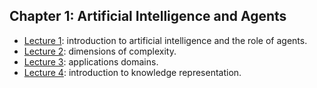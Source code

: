<h2>Chapter 1: Artificial Intelligence and Agents</h2>
<ul>
<li><a href="https://artint.info/2e/slides/ch01/lect1.pdf" data-smd-id="s20">Lecture 1</a>: introduction to artificial intelligence and the role of agents.</li>
<li><a href="https://artint.info/2e/slides/ch01/lect2.pdf" data-smd-id="s21">Lecture 2</a>: dimensions of complexity.</li>
<li><a href="https://artint.info/2e/slides/ch01/lect3.pdf" data-smd-id="s22">Lecture 3</a>: applications domains.</li>
<li><a href="https://artint.info/2e/slides/ch01/lect4.pdf" data-smd-id="s23">Lecture 4</a>: introduction to knowledge representation.</li>
</ul>
